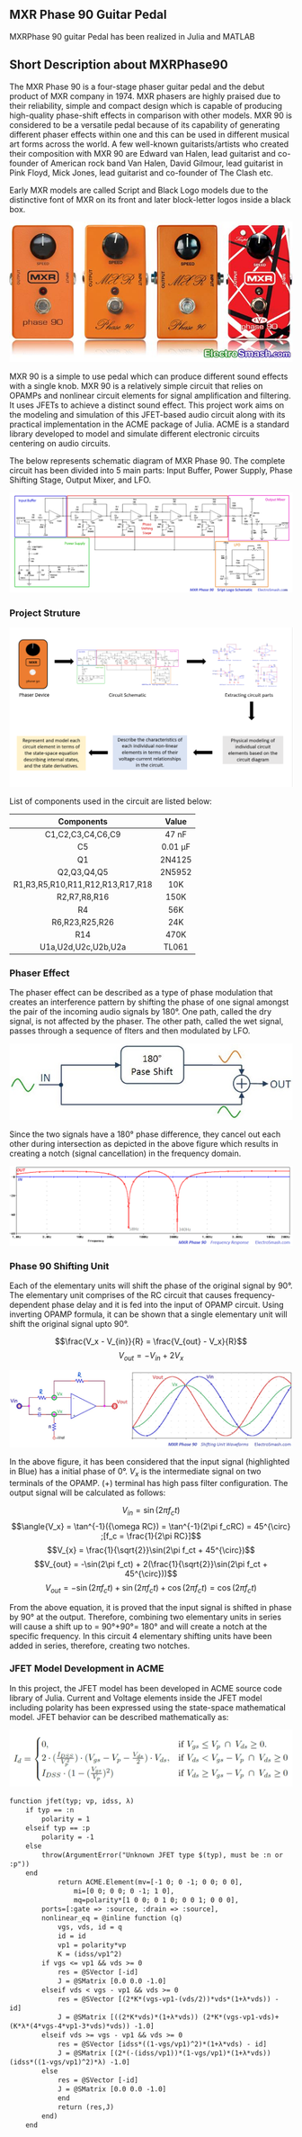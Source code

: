 ﻿## MXR Phase 90 Guitar Pedal
MXRPhase 90 guitar Pedal has been realized in Julia and MATLAB

## Short Description about MXRPhase90
The MXR Phase 90 is a four-stage phaser guitar pedal and the debut product of MXR company in 1974. MXR phasers are highly praised due to their reliability, simple and compact design which is capable of producing high-quality phase-shift effects in comparison with other models. MXR 90 is considered to be a versatile pedal because of its capability of generating different phaser effects within one and this can be used in different musical art forms across the world. A few well-known guitarists/artists who created their composition with MXR 90 are Edward van Halen, lead guitarist and co-founder of American rock band Van Halen, David Gilmour, lead guitarist in Pink Floyd, Mick Jones, lead guitarist and co-founder of The Clash etc.

Early MXR models are called Script and Black Logo models due to the distinctive font of MXR on its front and later block-letter logos inside a black box.

![Figure 1](Images/MXRPhase90.jpg)

MXR 90 is a simple to use pedal which can produce different sound effects with a single knob. MXR 90 is a relatively simple circuit that relies on OPAMPs and nonlinear circuit elements for signal amplification and filtering. It uses JFETs to achieve a distinct sound effect. This project work aims on the modeling and simulation of this JFET-based audio circuit along with its practical implementation in the ACME package of Julia. ACME is a standard library developed to model and simulate different electronic circuits centering on audio circuits.

The below represents schematic diagram of MXR Phase 90. The complete circuit has been divided into 5 main parts: Input Buffer, Power Supply, Phase Shifting Stage, Output Mixer, and LFO.

![Figure 2](Images/MXRschematic.png)

### Project Struture

![Figure 6](Images/ProjectStructure.png)

List of components used in the circuit are listed below: 

| Components  | Value |
| :---------: | :---: | 
| C1,C2,C3,C4,C6,C9 | 47 nF | 
| C5 | 0.01 &micro;F| 
| Q1 | 2N4125 |
| Q2,Q3,Q4,Q5 | 2N5952 |
| R1,R3,R5,R10,R11,R12,R13,R17,R18 | 10K |
| R2,R7,R8,R16 | 150K |
| R4 | 56K |
| R6,R23,R25,R26 | 24K |
| R14 | 470K |
| U1a,U2d,U2c,U2b,U2a | TL061 |

### Phaser Effect

The phaser effect can be described as a type of phase modulation that creates an interference pattern by shifting the phase of one signal amongst the pair of the incoming audio signals by 180&deg;. One path, called the dry signal, is not affected by the phaser. The other path, called the wet signal, passes through a sequence of flters and then modulated by LFO.

![Figure 3](Images/phase-effect-diagram.jpg)

Since the two signals have a 180&deg; phase difference, they cancel out each other during intersection as depicted in the above figure which results in creating a notch (signal cancellation) in the frequency domain.

![Figure 4](Images/Notch.png)

### Phase 90 Shifting Unit

Each of the elementary units will shift the phase of the original signal by 90&deg;. The elementary unit comprises of the RC circuit that causes frequency-dependent phase delay and it is fed into the input of OPAMP circuit.
Using inverting OPAMP formula, it can be shown that a single elementary unit will shift the original signal upto 90&deg;.

$$\frac{V_x - V_{in}}{R}  = \frac{V_{out} - V_x}{R}$$
$$ V_{out} = - V_{in} + 2V_x$$

![Figure 5](Images/MXRSU.jpg)

In the above figure, it has been considered that the input signal (highlighted in Blue) has a initial phase of 0&deg;. $V_x$ is the intermediate signal on two terminals of the OPAMP. (+) terminal has high pass filter configuration. The output signal will be calculated as follows:

$$V_{in} = \sin(2\pi f_ct)$$
$$\angle{V_x} = \tan^{-1}({\omega RC}) = \tan^{-1}(2\pi f_cRC) = 45^{\circ} ;[f_c = \frac{1}{2\pi RC}]$$
$$V_{x} = \frac{1}{\sqrt{2}}\sin(2\pi f_ct + 45^{\circ})$$
$$V_{out} = -\sin(2\pi f_ct) + 2(\frac{1}{\sqrt{2}}\sin(2\pi f_ct + 45^{\circ}))$$
$$V_{out} = -\sin(2\pi f_ct) + \sin(2\pi f_ct) + \cos(2\pi f_ct) = \cos(2\pi f_ct )$$

From the above equation, it is proved that the input signal is shifted in phase by 90&deg; at the output. Therefore, combining two elementary units in series will cause a shift up to = 90&deg;+90&deg;= 180&deg; and will create a notch at the specific frequency. In this circuit 4 elementary shifting units have been added in series, therefore, creating two notches.

### JFET Model Development in ACME
In this project, the JFET model has been developed in ACME source code library of Julia. Current and Voltage elements inside the JFET model including polarity has been expressed using the state-space mathematical model.
JFET behavior can be described mathematically as:

![Figure 7](Images/JFET_eq.png)


```
function jfet(typ; vp, idss, λ)
    if typ == :n
        polarity = 1
    elseif typ == :p
        polarity = -1
    else
        throw(ArgumentError("Unknown JFET type $(typ), must be :n or :p"))
    end
            return ACME.Element(mv=[-1 0; 0 -1; 0 0; 0 0],
                mi=[0 0; 0 0; 0 -1; 1 0],
                mq=polarity*[1 0 0; 0 1 0; 0 0 1; 0 0 0],
        ports=[:gate => :source, :drain => :source],
        nonlinear_eq = @inline function (q)
            vgs, vds, id = q
            id = id
            vp1 = polarity*vp
            K = (idss/vp1^2)
        if vgs <= vp1 && vds >= 0
            res = @SVector [-id]
            J = @SMatrix [0.0 0.0 -1.0]
        elseif vds < vgs - vp1 && vds >= 0
            res = @SVector [(2*K*(vgs-vp1-(vds/2))*vds*(1+λ*vds)) - id]
            J = @SMatrix [((2*K*vds)*(1+λ*vds)) (2*K*(vgs-vp1-vds)+(K*λ*(4*vgs-4*vp1-3*vds)*vds)) -1.0]
        elseif vds >= vgs - vp1 && vds >= 0
            res = @SVector [idss*((1-vgs/vp1)^2)*(1+λ*vds) - id]
            J = @SMatrix [(2*(-(idss/vp1))*(1-vgs/vp1)*(1+λ*vds)) (idss*((1-vgs/vp1)^2)*λ) -1.0]
        else
            res = @SVector [-id]
            J = @SMatrix [0.0 0.0 -1.0]
            end
            return (res,J)
        end)
    end
```
